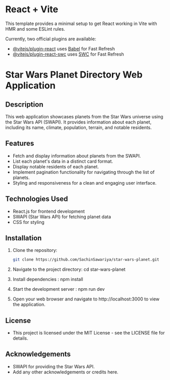 # React + Vite

This template provides a minimal setup to get React working in Vite with HMR and some ESLint rules.

Currently, two official plugins are available:

- [@vitejs/plugin-react](https://github.com/vitejs/vite-plugin-react/blob/main/packages/plugin-react/README.md) uses [Babel](https://babeljs.io/) for Fast Refresh
- [@vitejs/plugin-react-swc](https://github.com/vitejs/vite-plugin-react-swc) uses [SWC](https://swc.rs/) for Fast Refresh



# Star Wars Planet Directory Web Application

## Description
This web application showcases planets from the Star Wars universe using the Star Wars API (SWAPI). It provides information about each planet, including its name, climate, population, terrain, and notable residents.

## Features
- Fetch and display information about planets from the SWAPI.
- List each planet's data in a distinct card format.
- Display notable residents of each planet.
- Implement pagination functionality for navigating through the list of planets.
- Styling and responsiveness for a clean and engaging user interface.

## Technologies Used
- React.js for frontend development
- SWAPI (Star Wars API) for fetching planet data
- CSS for styling

## Installation
1. Clone the repository:
   ```bash
   git clone https://github.com/SachinSawariya/star-wars-planet.git

2. Navigate to the project directory:
    cd star-wars-planet

3. Install dependencies : 
    npm install

4. Start the development server :
    npm run dev

5. Open your web browser and navigate to http://localhost:3000 to view the application.



## License
- This project is licensed under the MIT License - see the LICENSE file for details.

## Acknowledgements
- SWAPI for providing the Star Wars API.
- Add any other acknowledgements or credits here.
